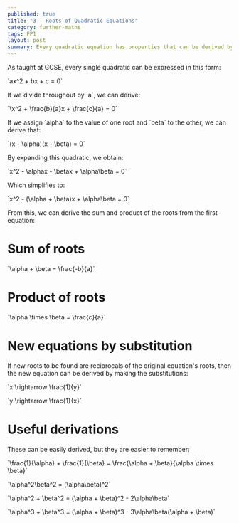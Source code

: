 ```yaml
---
published: true
title: "3 - Roots of Quadratic Equations"
category: further-maths
tags: FP1
layout: post
summary: Every quadratic equation has properties that can be derived by substituting certain values in.
---
```


As taught at GCSE, every single quadratic can be expressed in this form:

\`ax^2 + bx + c = 0\`

If we divide throughout by \`a\`, we can derive:

\`\x^2 + \frac{b}{a}x + \frac{c}{a} = 0\`

If we assign \`alpha\` to the value of one root and \`beta\` to the other, we can derive that:

\`(x - \alpha)(x - \beta) = 0\`

By expanding this quadratic, we obtain:

\`x^2 - \alphax - \betax + \alpha\beta = 0\`

Which simplifies to:

\`x^2 - (\alpha + \beta)x + \alpha\beta = 0\`

From this, we can derive the sum and product of the roots from the first equation:

# Sum of roots
\`\alpha + \beta = \frac{-b}{a}\`

# Product of roots
\`\alpha \times \beta = \frac{c}{a}\`

# New equations by substitution

If new roots to be found are reciprocals of the original equation's roots, then the new equation can be derived by making the substitutions:

\`x \rightarrow \frac{1}{y}\`

\`y \rightarrow \frac{1}{x}\`

# Useful derivations
These can be easily derived, but they are easier to remember:

\`\frac{1}{\alpha} + \frac{1}{\beta} = \frac{\alpha + \beta}{\alpha \times \beta}\`

\`\alpha^2\beta^2 = (\alpha\beta)^2\`

\`\alpha^2 + \beta^2 = (\alpha + \beta)^2 - 2\alpha\beta\`

\`\alpha^3 + \beta^3 = (\alpha + \beta)^3 - 3\alpha\beta(\alpha + \beta)\`
